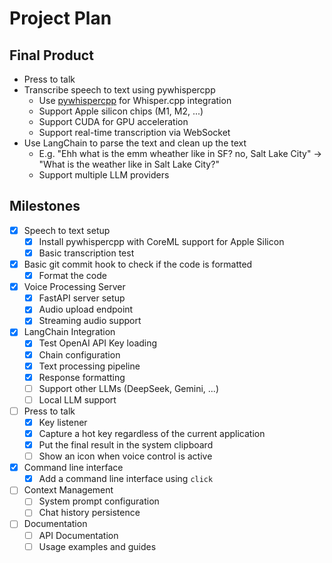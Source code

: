 # Project Plan

## Final Product

- Press to talk
- Transcribe speech to text using pywhispercpp
    - Use [pywhispercpp](https://github.com/absadiki/pywhispercpp) for Whisper.cpp integration
    - Support Apple silicon chips (M1, M2, ...)
    - Support CUDA for GPU acceleration
    - Support real-time transcription via WebSocket
- Use LangChain to parse the text and clean up the text
    - E.g. "Ehh what is the emm wheather like in SF? no, Salt Lake City" -> "What is the weather like in Salt Lake City?"
    - Support multiple LLM providers

## Milestones

- [x] Speech to text setup
    - [x] Install pywhispercpp with CoreML support for Apple Silicon
    - [x] Basic transcription test
- [x] Basic git commit hook to check if the code is formatted
    - [x] Format the code
- [x] Voice Processing Server
    - [x] FastAPI server setup
    - [x] Audio upload endpoint
    - [x] Streaming audio support
- [x] LangChain Integration
    - [x] Test OpenAI API Key loading
    - [x] Chain configuration
    - [x] Text processing pipeline
    - [x] Response formatting
    - [ ] Support other LLMs (DeepSeek, Gemini, ...)
    - [ ] Local LLM support
- [ ] Press to talk
    - [x] Key listener
    - [x] Capture a hot key regardless of the current application
    - [x] Put the final result in the system clipboard
    - [ ] Show an icon when voice control is active
- [x] Command line interface
    - [x] Add a command line interface using `click`
- [ ] Context Management
    - [ ] System prompt configuration
    - [ ] Chat history persistence
- [ ] Documentation
    - [ ] API Documentation
    - [ ] Usage examples and guides
